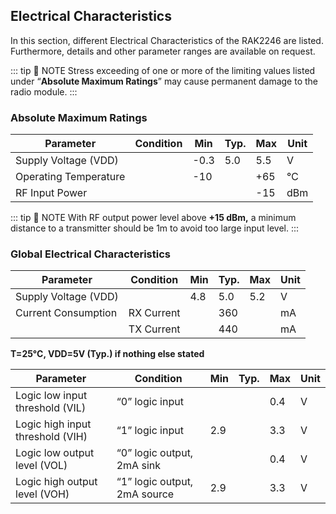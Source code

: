## Electrical Characteristics

In this section, different Electrical Characteristics of the RAK2246 are listed. Furthermore, details and other parameter ranges are available on request.

::: tip 📝 NOTE
Stress exceeding of one or more of the limiting values
listed under “**Absolute Maximum Ratings**” may cause permanent damage to the radio
module.
:::

### Absolute Maximum Ratings

| **Parameter**         | **Condition** | **Min** | **Typ.** | **Max** | **Unit** |
| --------------------- | ------------- | ------- | -------- | ------- | -------- |
| Supply Voltage (VDD)  |               | -0.3    | 5.0      | 5.5     | V        |
| Operating Temperature |               | -10     |          | +65     | ℃        |
| RF Input Power        |               |         |          | -15     | dBm      |

::: tip 📝 NOTE
With RF output power level above **+15 dBm,** a minimum distance to a transmitter should be 1m to avoid too large input level.
:::

### Global Electrical Characteristics

| **Parameter**        | **Condition** | **Min** | **Typ.** | **Max** | **Unit** |
| -------------------- | ------------- | ------- | -------- | ------- | -------- |
| Supply Voltage (VDD) |               | 4.8     | 5.0      | 5.2     | V        |
| Current Consumption  | RX Current    |         | 360      |         | mA       |
|                      | TX Current    |         | 440      |         | mA       |

**T=25°C, VDD=5V (Typ.) if nothing else stated**

| **Parameter**                    | **Condition**                | **Min** | **Typ.** | **Max** | **Unit** |
| -------------------------------- | ---------------------------- | ------- | -------- | ------- | -------- |
| Logic low input threshold (VIL)  | “0” logic input              |         |          | 0.4     | V        |
| Logic high input threshold (VIH) | “1” logic input              | 2.9     |          | 3.3     | V        |
| Logic low output level (VOL)     | “0” logic output, 2mA sink   |         |          | 0.4     | V        |
| Logic high output level (VOH)    | “1” logic output, 2mA source | 2.9     |          | 3.3     | V        |
